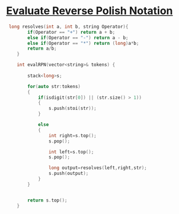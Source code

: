 <h1><a href="https://leetcode.com/problems/evaluate-reverse-polish-notation/" target="_blank">Evaluate Reverse Polish Notation</a></h1>

```cpp
 long resolves(int a, int b, string Operator){
        if(Operator == "+") return a + b;
        else if(Operator == "-") return a - b;
        else if(Operator == "*") return (long)a*b;
        return a/b;
    }

    int evalRPN(vector<string>& tokens) {
        
        stack<long>s;

        for(auto str:tokens)
        {
            if(isdigit(str[0]) || (str.size() > 1))
            {
                s.push(stoi(str));
            }

            else
            {
                int right=s.top();
                s.pop();

                int left=s.top();
                s.pop();

                long output=resolves(left,right,str);
                s.push(output);
            }
        }


        return s.top();
    }

```